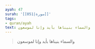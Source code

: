 ```yaml
---
ayah: 47
surah: '[[051|سورة]]'
tags:
- quran/ayah
text: والسماء بنيناها بأيد وإنا لموسعون
---
```

> والسماء بنيناها بأيد وإنا لموسعون
